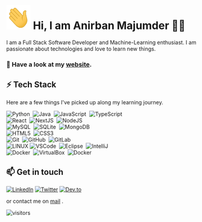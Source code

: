 # <img src="images/Hi.gif" height="64px" width="64px"> Hi, I am Anirban Majumder 👨‍💻

I am a Full Stack Software Developer and Machine-Learning enthusiast. I am passionate about technologies and love to learn new things.

### 🔭 Have a look at my [website](https://anirbanmajumder.vercel.app/).

## ⚡ Tech Stack

Here are a few things I've picked up along my learning journey.

![Python](https://img.shields.io/badge/PYTHON-3776AB.svg?&style=flat&logo=python&logoColor=white)&nbsp;
![Java](https://img.shields.io/badge/JAVA-007396.svg?&style=flat&logo=java&logoColor=white)&nbsp;
![JavaScript](https://img.shields.io/badge/JAVASCRIPT-323330.svg?&style=flat&logo=javascript&logoColor=%23F7DF1E)&nbsp;
![TypeScript](https://img.shields.io/badge/TYPESCRIPT-%23007ACC.svg?&style=flat&logo=typescript&logoColor=white)&nbsp;\
![React](https://img.shields.io/badge/-React-blue?&style=flat&logo=react&logoColor=white)&nbsp;
![NextJS](https://img.shields.io/badge/Nextjs-black)&nbsp;
![NodeJS](https://img.shields.io/badge/NODEJS-339933.svg?&style=flat&logo=node.js&logoColor=white)&nbsp;\
![MySQL](https://img.shields.io/badge/-MYSQL-blue?&style=flat&logo=mysql&logoColor=white)&nbsp;
![SQLite](https://img.shields.io/badge/SQLITE-003B57.svg?&style=flat&logo=sqlite&logoColor=white)&nbsp;
![MongoDB](https://img.shields.io/badge/MONGODB-47A248.svg?&style=flat&logo=mongodb&logoColor=white)&nbsp;\
![HTML5](https://img.shields.io/badge/HTML5-E34F26.svg?&style=flat&logo=html5&logoColor=white)&nbsp;
![CSS3](https://img.shields.io/badge/CSS3-%231572B6.svg?&style=flat&logo=css3&logoColor=white)&nbsp;\
![Git](https://img.shields.io/badge/GIT-%23F05033.svg?&style=flat&logo=git&logoColor=white)&nbsp;
![GitHub](https://img.shields.io/badge/GITHUB-%23121011.svg?&style=flat&logo=github&logoColor=white)&nbsp;
![GitLab](https://img.shields.io/badge/GITLAB-%23181717.svg?&style=flat&logo=gitlab&logoColor=white)&nbsp;\
![LINUX](https://img.shields.io/badge/LINUX-FCC624?style=flat-square&logo=linux&logoColor=black)
![VSCode](https://img.shields.io/badge/VSCODE-007ACC.svg?&style=flat&logo=visual-studio-code)&nbsp;
![Eclipse](https://img.shields.io/badge/ECLIPSE-2C2255.svg?&style=flat&logo=eclipse)&nbsp;
![IntelliJ](https://img.shields.io/badge/INTELLIJ-000000.svg?&style=flat&logo=intellij-idea)&nbsp;\
![Docker](https://img.shields.io/badge/DOCKER-2496ED.svg?&style=flat&logo=docker&logoColor=white)&nbsp;
![VirtualBox](https://img.shields.io/badge/-VirtualBox-%23ff0000?&style=flat&logo=virtualbox&logoColor=white)&nbsp;
![Docker](https://img.shields.io/badge/-Kubernetes-%303030?&style=flat&logo=Kubernetes&logoColor=white)&nbsp;

## 📫 Get in touch
[![LinkedIn](https://img.shields.io/badge/LinkedIn-0077B5?style=for-the-badge&logo=linkedin&logoColor=white)](https://www.linkedin.com/in/anirbanmajumder0/)
[![Twitter](https://img.shields.io/badge/Twitter-1DA1F2?style=for-the-badge&logo=twitter&logoColor=white)](https://twitter.com/itsice34)
[![Dev.to](https://img.shields.io/badge/dev.to-0A0A0A?style=for-the-badge&logo=dev.to&logoColor=white)](https://dev.to)


 or contact me on [mail](mailto:contact@anirbanmajumder.tech) .



![visitors](https://visitor-badge.glitch.me/badge?page_id=anirbanmajumder0/anirbanmajumder0)
